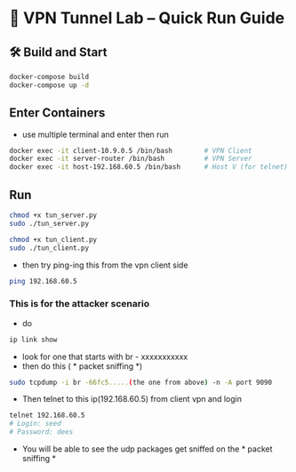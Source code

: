 # 🚀 VPN Tunnel Lab – Quick Run Guide

## 🛠️ Build and Start

```bash
docker-compose build
docker-compose up -d
```

## Enter Containers
- use multiple terminal and enter then run
```bash
docker exec -it client-10.9.0.5 /bin/bash        # VPN Client
docker exec -it server-router /bin/bash          # VPN Server
docker exec -it host-192.168.60.5 /bin/bash      # Host V (for telnet)
```
## Run
```bash
chmod +x tun_server.py
sudo ./tun_server.py
```
```bash
chmod +x tun_client.py
sudo ./tun_client.py
```

- then try ping-ing this from the vpn client side
```bash
ping 192.168.60.5
```
### This is for the attacker scenario
- do
```bash
ip link show
```
- look for one that starts with br - xxxxxxxxxxx
- then do this ( * packet sniffing *)
```bash
sudo tcpdump -i br -66fc5.....(the one from above) -n -A port 9090 
```

- Then telnet to this ip(192.168.60.5) from client vpn and login
```bash
telnet 192.168.60.5
# Login: seed
# Password: dees
```
- You will be able to see the udp packages get sniffed on the * packet sniffing *
